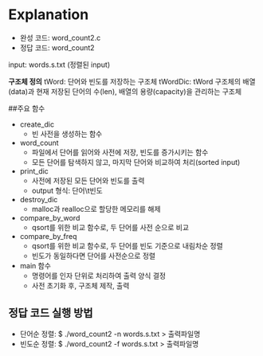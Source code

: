 # Explanation

- 완성 코드: word_count2.c
- 정답 코드: word_count2

input: words.s.txt (정렬된 input)


**구조체 정의**
tWord: 단어와 빈도를 저장하는 구조체
tWordDic: tWord 구조체의 배열(data)과 현재 저장된 단어의 수(len), 배열의 용량(capacity)을 관리하는 구조체

##주요 함수
- create_dic
  - 빈 사전을 생성하는 함수
- word_count
  - 파일에서 단어를 읽어와 사전에 저장, 빈도를 증가시키는 함수
  - 모든 단어를 탐색하지 않고, 마지막 단어와 비교하여 처리(sorted input)
- print_dic
  - 사전에 저장된 모든 단어와 빈도를 출력
  - output 형식: 단어\t빈도
- destroy_dic
  - malloc과 realloc으로 할당한 메모리를 해제
- compare_by_word
  - qsort를 위한 비교 함수로, 두 단어를 사전 순으로 비교
- compare_by_freq
  - qsort를 위한 비교 함수로, 두 단어를 빈도 기준으로 내림차순 정렬
  - 빈도가 동일하다면 단어를 사전순으로 정렬
- main 함수
  - 명령어를 인자 단위로 처리하여 출력 양식 결정
  - 사전 초기화 후, 구조체 제작, 출력


## 정답 코드 실행 방법

- 단어순 정렬: $ ./word_count2 -n words.s.txt > 출력파일명
- 빈도순 정렬: $ ./word_count2 -f words.s.txt > 출력파일명
